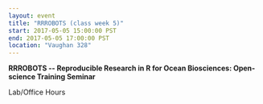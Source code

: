 ```yaml
---
layout: event
title: "RRROBOTS (class week 5)"
start: 2017-05-05 15:00:00 PST
end: 2017-05-05 17:00:00 PST
location: "Vaughan 328"
---
```


**RRROBOTS -- Reproducible Research in R for Ocean Biosciences: Open-science Training Seminar**

Lab/Office Hours
